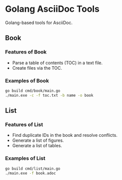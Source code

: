 # Golang AsciiDoc Tools

Golang-based tools for AsciiDoc.

## Book

### Features of Book

- Parse a table of contents (TOC) in a text file.
- Create files via the TOC.

### Examples of Book

```bash
go build cmd/book/main.go
./main.exe -c -f toc.txt -b name -o book
```

## List

### Features of List

- Find duplicate IDs in the book and resolve conflicts.
- Generate a list of figures.
- Generate a list of tables.

### Examples of List

```bash
go build cmd/list/main.go
./main.exe -f book.adoc
```
